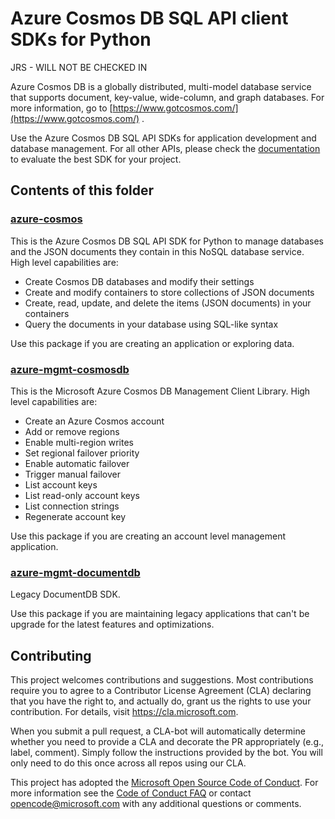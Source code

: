 # Azure Cosmos DB SQL API client SDKs for Python

JRS - WILL NOT BE CHECKED IN

Azure Cosmos DB is a globally distributed, multi-model database service that supports document, key-value, wide-column, and graph databases. For more information, go to [https://www.gotcosmos.com/](https://www.gotcosmos.com/) .

Use the Azure Cosmos DB SQL API SDKs for application development and database management. For all other APIs, please check the [documentation](https://docs.microsoft.com/azure/cosmos-db/introduction) to evaluate the best SDK for your project.

## Contents of this folder

### [azure-cosmos](https://github.com/Azure/azure-sdk-for-python/blob/main/sdk/cosmos/azure-cosmos)

This is the Azure Cosmos DB SQL API SDK for Python to manage databases and the JSON documents they contain in this NoSQL database service. High level capabilities are:

+ Create Cosmos DB databases and modify their settings
+ Create and modify containers to store collections of JSON documents
+ Create, read, update, and delete the items (JSON documents) in your containers
+ Query the documents in your database using SQL-like syntax

Use this package if you are creating an application or exploring data.

### [azure-mgmt-cosmosdb](https://github.com/Azure/azure-sdk-for-python/blob/main/sdk/cosmos/azure-mgmt-cosmosdb)

This is the Microsoft Azure Cosmos DB Management Client Library. High level capabilities are:

+ Create an Azure Cosmos account
+ Add or remove regions
+ Enable multi-region writes
+ Set regional failover priority
+ Enable automatic failover
+ Trigger manual failover
+ List account keys
+ List read-only account keys
+ List connection strings
+ Regenerate account key

Use this package if you are creating an account level management application.

### [azure-mgmt-documentdb](https://github.com/Azure/azure-sdk-for-python/blob/main/sdk/cosmos/azure-mgmt-documentdb)

Legacy DocumentDB SDK.

Use this package if you are maintaining legacy applications that can't be upgrade for the latest features and optimizations.

## Contributing

This project welcomes contributions and suggestions.  Most contributions require you to agree to a
Contributor License Agreement (CLA) declaring that you have the right to, and actually do, grant us
the rights to use your contribution. For details, visit https://cla.microsoft.com.

When you submit a pull request, a CLA-bot will automatically determine whether you need to provide
a CLA and decorate the PR appropriately (e.g., label, comment). Simply follow the instructions
provided by the bot. You will only need to do this once across all repos using our CLA.

This project has adopted the [Microsoft Open Source Code of Conduct](https://opensource.microsoft.com/codeofconduct/).
For more information see the [Code of Conduct FAQ](https://opensource.microsoft.com/codeofconduct/faq/) or
contact [opencode@microsoft.com](mailto:opencode@microsoft.com) with any additional questions or comments.
